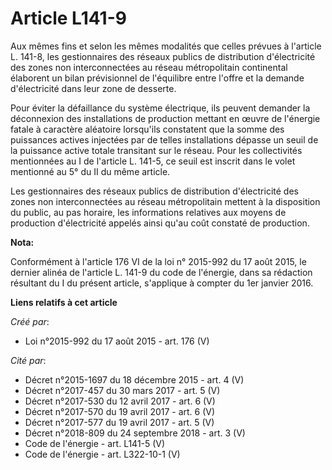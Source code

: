# Article L141-9

Aux mêmes fins et selon les mêmes modalités que celles prévues à l'article L. 141-8, les gestionnaires des réseaux publics de
distribution d'électricité des zones non interconnectées au réseau métropolitain continental élaborent un bilan prévisionnel
de l'équilibre entre l'offre et la demande d'électricité dans leur zone de desserte. 

Pour éviter la défaillance du système électrique, ils peuvent demander la déconnexion des installations de production mettant
en œuvre de l'énergie fatale à caractère aléatoire lorsqu'ils constatent que la somme des puissances actives injectées par de
telles installations dépasse un seuil de la puissance active totale transitant sur le réseau. Pour les collectivités
mentionnées au I de l'article L. 141-5, ce seuil est inscrit dans le volet mentionné au 5° du II du même article. 

Les gestionnaires des réseaux publics de distribution d'électricité des zones non interconnectées au réseau métropolitain
mettent à la disposition du public, au pas horaire, les informations relatives aux moyens de production d'électricité appelés
ainsi qu'au coût constaté de production.

**Nota:**

Conformément à l'article 176 VI de la loi n° 2015-992 du 17 août 2015, le dernier alinéa de l'article L. 141-9 du code de
l'énergie, dans sa rédaction résultant du I du présent article, s'applique à compter du 1er janvier 2016.

**Liens relatifs à cet article**

_Créé par_:

  - Loi n°2015-992 du 17 août 2015 - art. 176 (V)

_Cité par_:

  - Décret n°2015-1697 du 18 décembre 2015 - art. 4 (V)
  - Décret n°2017-457 du 30 mars 2017 - art. 5 (V)
  - Décret n°2017-530 du 12 avril 2017 - art. 6 (V)
  - Décret n°2017-570 du 19 avril 2017 - art. 6 (V)
  - Décret n°2017-577 du 19 avril 2017 - art. 5 (V)
  - Décret n°2018-809 du 24 septembre 2018 - art. 3 (V)
  - Code de l'énergie - art. L141-5 (V)
  - Code de l'énergie - art. L322-10-1 (V)
